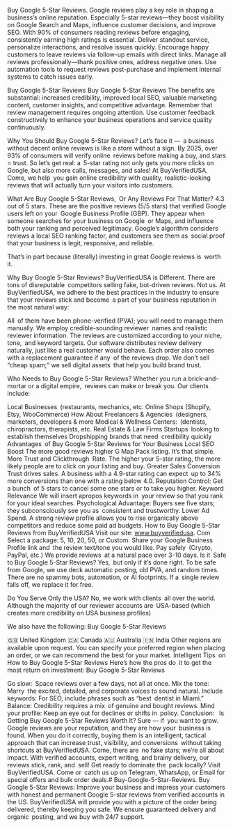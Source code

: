 Buy Google 5-Star Reviews.
Google reviews play a key role in shaping a business’s online reputation. Especially 5-star reviews—they boost visibility on Google Search and Maps, influence customer decisions, and improve SEO. With 90% of consumers reading reviews before engaging, consistently earning high ratings is essential. Deliver standout service, personalize interactions, and resolve issues quickly. Encourage happy customers to leave reviews via follow-up emails with direct links. Manage all reviews professionally—thank positive ones, address negative ones. Use automation tools to request reviews post-purchase and implement internal systems to catch issues early.

Buy Google 5-Star Reviews
Buy Google 5-Star Reviews
The benefits are substantial: increased credibility, improved local SEO, valuable marketing content, customer insights, and competitive advantage. Remember that review management requires ongoing attention. Use customer feedback constructively to enhance your business operations and service quality continuously.

Why You Should Buy Google 5-Star Reviews?
Let’s face it — a business without decent online reviews is like a store without a sign. By 2025, over 93% of consumers will verify online reviews before making a buy, and stars = trust. So let’s get real: a 5-star rating not only gets you more clicks on Google, but also more calls, messages, and sales! At BuyVerifiedUSA. Come, we help you gain online credibility with quality, realistic-looking reviews that will actually turn your visitors into customers.

What Are Buy Google 5-Star Reviews, Or Any Reviews For That Matter?
4.3 out of 5 stars. These are the positive reviews (5/5 stars) that verified Google users left on your Google Business Profile (GBP). They appear when someone searches for your business on Google or Maps, and influence both your ranking and perceived legitimacy. Google’s algorithm considers reviews a local SEO ranking factor, and customers see them as social proof that your business is legit, responsive, and reliable.

That’s in part because (literally) investing in great Google reviews is worth it.

Why Buy Google 5-Star Reviews? BuyVerifiedUSA is Different.
There are tons of disreputable competitors selling fake, bot-driven reviews. Not us. At BuyVerifiedUSA, we adhere to the best practices in the industry to ensure that your reviews stick and become a part of your business reputation in the most natural way:

All of them have been phone-verified (PVA); you will need to manage them manually.
We employ credible-sounding reviewer names and realistic reviewer information.
The reviews are customized according to your niche, tone, and keyword targets.
Our software distributes review delivery naturally, just like a real customer would behave.
Each order also comes with a replacement guarantee if any of the reviews drop.
We don’t sell “cheap spam;” we sell digital assets that help you build brand trust.

Who Needs to Buy Google 5-Star Reviews?
Whether you run a brick-and-mortar or a digital empire, reviews can make or break you. Our clients include:

Local Businesses (restaurants, mechanics, etc.
Online Shops (Shopify, Etsy, WooCommerce)
How About Freelancers & Agencies (designers, marketers, developers & more
Medical & Wellness Centers: (dentists, chiropractors, therapists, etc.
Real Estate & Law Firms
Startups looking to establish themselves
Dropshipping brands that need credibility quickly
Advantages of Buy Google 5-Star Reviews for Your Business
Local SEO Boost The more good reviews higher G Map Pack listing. It’s that simple.
More Trust and Clickthrough Rate. The higher your 5-star rating, the more likely people are to click on your listing and buy.
Greater Sales Conversion Trust drives sales. A business with a 4.9-star rating can expect up to 34% more conversions than one with a rating below 4.0.
Reputation Control: Get a bunch of 5 stars to cancel some one stars or to take you higher.
Keyword Relevance We will insert apropos keywords in your review so that you rank for your ideal searches. Psychological Advantage: Buyers see five stars; they subconsciously see you as consistent and trustworthy.
Lower Ad Spend. A strong review profile allows you to rise organically above competitors and reduce some paid ad budgets.
How to Buy Google 5-Star Reviews from BuyVerifiedUSA
Visit our site: www.buyverifiedusa. Com
Select a package: 5, 10, 20, 50, or Custom.
Share your Google Business Profile link and the review text/tone you would like.
Pay safely (Crypto, PayPal, etc.)
We provide reviews at a natural pace over 3-10 days.
 Is it Safe to Buy Google 5-Star Reviews?
Yes, but only if it’s done right. To be safe from Google, we use deck automatic posting, old PVA, and random times. There are no spammy bots, automation, or AI footprints. If a single review falls off, we replace it for free.

Do You Serve Only the USA?
No, we work with clients all over the world. Although the majority of our reviewer accounts are USA-based (which creates more credibility on USA business profiles)

 We also have the following: Buy Google 5-Star Reviews

🇬🇧 United Kingdom
🇨🇦 Canada
🇦🇺 Australia
🇮🇳 India
Other regions are available upon request. You can specify your preferred region when placing an order, or we can recommend the best for your market.
Intelligent Tips on How to Buy Google 5-Star Reviews
Here’s how the pros do it to get the most return on investment: Buy Google 5-Star Reviews

Go slow: Space reviews over a few days, not all at once.
Mix the tone: Marry the excited, detailed, and corporate voices to sound natural.
Include keywords: For SEO, include phrases such as “best dentist in Miami.”
Balance: Credibility requires a mix of genuine and bought reviews.
Mind your profile: Keep an eye out for declines or shifts in policy.
Conclusion: 
Is Getting Buy Google 5-Star Reviews Worth It? Sure — if you want to grow. Google reviews are your reputation, and they are how your business is found. When you do it correctly, buying them is an intelligent, tactical approach that can increase trust, visibility, and conversions without taking shortcuts at BuyVerifiedUSA. Come, there are no fake stars; we’re all about impact. With verified accounts, expert writing, and brainy delivery, our reviews stick, rank, and sell! Get ready to dominate the pack locally? Visit BuyVerifiedUSA. Come or catch us up on Telegram, WhatsApp, or Email for special offers and bulk order deals.# Buy-Google-5-Star-Reviews.
Buy Google 5-Star Reviews: Improve your business and impress your customers with honest and permanent Google 5-star reviews from verified accounts in the US. BuyVerifiedUSA will provide you with a picture of the order being delivered, thereby keeping you safe. We ensure guaranteed delivery and organic posting, and we buy with 24/7 support.
